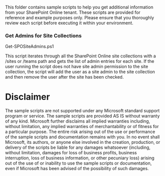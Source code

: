 This folder contains sample scripts to help you get additional information from your SharePoint Online tenant. These scripts are provided for reference and example purposes only. Please ensure that you thoroughly review each script before executing it within your environment.

### Get Admins for Site Collections

Get-SPOSiteAdmins.ps1

This script iterates through all the SharePoint Online site collections with a /sites or /teams path and gets the list of admin entries for each site. If the user running the script does not have site admin permission to the site collection, the script will add the user as a site admin to the site collection and then remove the user after the site has been checked.

# Disclaimer

The sample scripts are not supported under any Microsoft standard support program or service. The sample scripts are provided AS IS without warranty of any kind. Microsoft further disclaims all implied warranties including, without limitation, any implied warranties of merchantability or of fitness for a particular purpose. The entire risk arising out of the use or performance of the sample scripts and documentation remains with you. In no event shall Microsoft, its authors, or anyone else involved in the creation, production, or delivery of the scripts be liable for any damages whatsoever (including, without limitation, damages for loss of business profits, business interruption, loss of business information, or other pecuniary loss) arising out of the use of or inability to use the sample scripts or documentation, even if Microsoft has been advised of the possibility of such damages.

